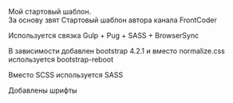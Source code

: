 Мой стартовый шаблон.  
За основу звят Стартовый шаблон автора канала FrontCoder

Используется связка Gulp + Pug + SАSS + BrowserSync

В зависимости добавлен bootstrap 4.2.1 и вместо normalize.css используется bootstrap-reboot

Вместо SCSS используется SASS

Добавлены шрифты